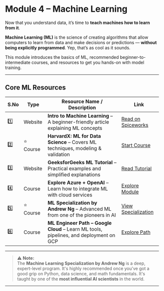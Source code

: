 #  Module 4 – Machine Learning

Now that you understand data, it’s time to **teach machines how to learn from it**.

**Machine Learning (ML)** is the science of creating algorithms that allow computers to learn from data and make decisions or predictions — **without being explicitly programmed**. Yep, that’s as cool as it sounds.

This module introduces the basics of ML, recommended beginner-to-intermediate courses, and resources to get you hands-on with model training.

---

##  Core ML Resources

| S.No | Type      | Resource Name / Description                                                                 | Link |
|------|-----------|----------------------------------------------------------------------------------------------|------|
| 1️⃣   | Website   | **Intro to Machine Learning** – A beginner-friendly article explaining ML concepts          | [Read on Spiceworks](https://www.spiceworks.com/tech/artificial-intelligence/articles/what-is-ml/) |
| 2️⃣   | ⭐ Course  | **HarvardX: ML for Data Science** – Covers ML techniques, modeling & validation              | [Start Course](https://www.edx.org/learn/machine-learning/harvard-university-data-science-machine-learning) |
| 3️⃣   | Website   | **GeeksforGeeks ML Tutorial** – Practical examples and simplified explanations                | [Read Tutorial](https://www.geeksforgeeks.org/machine-learning/) |
| 4️⃣   | Course    | **Explore Azure + OpenAI** – Learn how to integrate ML with cloud services                   | [Explore Module](https://learn.microsoft.com/en-us/training/modules/prepare-azure-ai-development/) |
| 5️⃣   | ⭐ Course  | **ML Specialization by Andrew Ng** – Advanced ML from one of the pioneers in AI              | [View Specialization](https://www.coursera.org/specializations/machine-learning-introduction) |
| 6️⃣   | Course    | **ML Engineer Path – Google Cloud** – Learn ML tools, pipelines, and deployment on GCP       | [Explore Path](https://www.cloudskillsboost.google/paths/17) |

---

> ⚠️ **Note:**  
> The **Machine Learning Specialization by Andrew Ng** is a deep, expert-level program. It's highly recommended once you've got a good grip on Python, data science, and math fundamentals. It's taught by one of the **most influential AI scientists** in the world.

---
